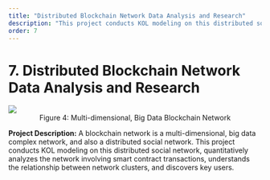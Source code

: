 ```yaml
---
title: "Distributed Blockchain Network Data Analysis and Research"
description: "This project conducts KOL modeling on this distributed social network, quantitatively analyzes the network involving smart contract transactions, understands the relationship between network clusters, and discovers key users."
order: 7
---
```


# 7. Distributed Blockchain Network Data Analysis and Research

<img src="https://z3.ax1x.com/2021/05/13/g06aKs.jpg" />

<center>Figure 4: Multi-dimensional, Big Data Blockchain Network</center>

**Project Description:** A blockchain network is a multi-dimensional, big data complex network, and also a distributed social network. This project conducts KOL modeling on this distributed social network, quantitatively analyzes the network involving smart contract transactions, understands the relationship between network clusters, and discovers key users.